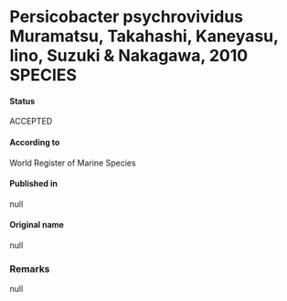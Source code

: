 Persicobacter psychrovividus Muramatsu, Takahashi, Kaneyasu, Iino, Suzuki & Nakagawa, 2010 SPECIES
=======

#### Status
ACCEPTED

#### According to
World Register of Marine Species

#### Published in
null

#### Original name
null

### Remarks
null